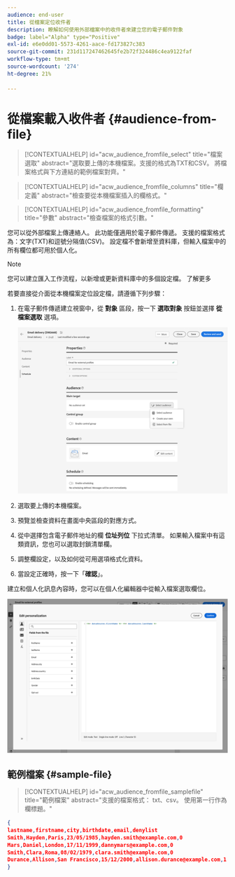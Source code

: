 ```yaml
---
audience: end-user
title: 從檔案定位收件者
description: 瞭解如何使用外部檔案中的收件者來建立您的電子郵件對象
badge: label="Alpha" type="Positive"
exl-id: e6e0dd01-5573-4261-aace-fd173827c383
source-git-commit: 231d117247462645fe2b72f324486c4ea9122faf
workflow-type: tm+mt
source-wordcount: '274'
ht-degree: 21%

---
```


# 從檔案載入收件者 {#audience-from-file}

>[!CONTEXTUALHELP]
>id="acw_audience_fromfile_select"
>title="檔案選取"
>abstract="選取要上傳的本機檔案。支援的格式為TXT和CSV。 將檔案格式與下方連結的範例檔案對齊。"

>[!CONTEXTUALHELP]
>id="acw_audience_fromfile_columns"
>title="欄定義"
>abstract="檢查要從本機檔案插入的欄格式。"

>[!CONTEXTUALHELP]
>id="acw_audience_fromfile_formatting"
>title="參數"
>abstract="檢查檔案的格式引數。"

您可以從外部檔案上傳連絡人。 此功能僅適用於電子郵件傳遞。 支援的檔案格式為：文字(TXT)和逗號分隔值(CSV)。 設定檔不會新增至資料庫，但輸入檔案中的所有欄位都可用於個人化。

>[!NOTE]
>
>您可以建立匯入工作流程，以新增或更新資料庫中的多個設定檔。 了解更多


若要直接從介面從本機檔案定位設定檔，請遵循下列步驟：

1. 在電子郵件傳遞建立視窗中，從 **對象** 區段，按一下 **選取對象** 按鈕並選擇 **從檔案選取** 選項。

   ![](assets/select-from-file.png)

1. 選取要上傳的本機檔案。
1. 預覽並檢查資料在畫面中央區段的對應方式。
1. 從中選擇包含電子郵件地址的欄 **位址列位** 下拉式清單。 如果輸入檔案中有這類資訊，您也可以選取封鎖清單欄。
1. 調整欄設定，以及如何從可用選項格式化資料。
1. 當設定正確時，按一下「**確認**」。

建立和個人化訊息內容時，您可以在個人化編輯器中從輸入檔案選取欄位。

![](assets/select-external-perso.png)

## 範例檔案 {#sample-file}

>[!CONTEXTUALHELP]
>id="acw_audience_fromfile_samplefile"
>title="範例檔案"
>abstract="支援的檔案格式： txt、csv。 使用第一行作為欄標題。"


```json
{
lastname,firstname,city,birthdate,email,denylist
Smith,Hayden,Paris,23/05/1985,hayden.smith@example.com,0
Mars,Daniel,London,17/11/1999,dannymars@example.com,0
Smith,Clara,Roma,08/02/1979,clara.smith@example.com,0
Durance,Allison,San Francisco,15/12/2000,allison.durance@example.com,1
}
```
